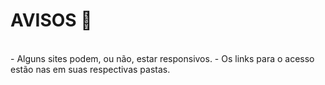 # AVISOS :pencil: #
</br>
- Alguns sites podem, ou não, estar responsivos.
- Os links para o acesso estão nas em suas respectivas pastas.